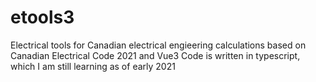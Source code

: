 # etools3
Electrical tools for Canadian electrical engieering calculations based on Canadian Electrical Code 2021 and Vue3
Code is written in typescript, which I am still learning as of early 2021
